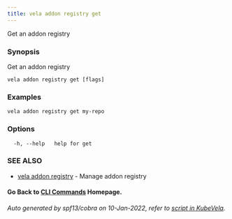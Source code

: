 ```yaml
---
title: vela addon registry get
---
```


Get an addon registry

### Synopsis

Get an addon registry

```
vela addon registry get [flags]
```

### Examples

```
vela addon registry get my-repo 
```

### Options

```
  -h, --help   help for get
```

### SEE ALSO

* [vela addon registry](vela_addon_registry)	 - Manage addon registry

#### Go Back to [CLI Commands](vela) Homepage.


###### Auto generated by spf13/cobra on 10-Jan-2022, refer to [script in KubeVela](https://github.com/oam-dev/kubevela/tree/master/hack/docgen).
